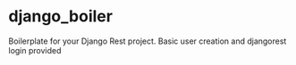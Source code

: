 # django_boiler

Boilerplate for your Django Rest project. Basic user creation and djangorest login provided